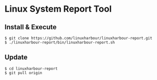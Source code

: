 # Linux System Report Tool

## Install & Execute

```
$ git clone https://github.com/linuxharbour/linuxharbour-report.git    
$ ./linuxharbour-report/bin/linuxharbour-report.sh    
```

## Update

```
$ cd linuxharbour-report    
$ git pull origin     
```
